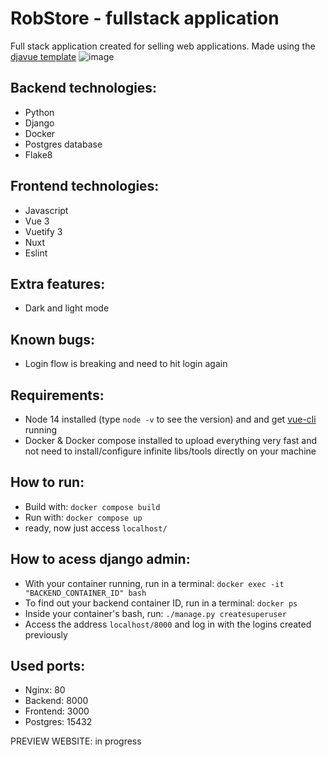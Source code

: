 # RobStore - fullstack application

Full stack application created for selling web applications. Made using the [djavue template](https://github.com/huogerac/djavue)
![image](https://user-images.githubusercontent.com/103211332/218487829-ffd39aed-4152-42f6-8543-68046177a560.png)

 
## Backend technologies:
 - Python
 - Django
 - Docker
 - Postgres database
 - Flake8
 
## Frontend technologies:
 - Javascript
 - Vue 3
 - Vuetify 3
 - Nuxt
 - Eslint
 
## Extra features:
 - Dark and light mode
 
## Known bugs:
 - Login flow is breaking and need to hit login again
 
## Requirements:
- Node 14 installed (type `node -v` to see the version) and and get [vue-cli](https://cli.vuejs.org/) running
- Docker & Docker compose installed to upload everything very fast and not need to install/configure infinite libs/tools directly on your machine
 
## How to run:
 - Build with: ```docker compose build```
 - Run  with: ```docker compose up```
 - ready, now just access ```localhost/```
  
## How to acess django admin:
 - With your container running, run in a terminal: ```docker exec -it "BACKEND_CONTAINER_ID" bash```
 - To find out your backend container ID, run in a terminal: ```docker ps```
 - Inside your container's bash, run: ```./manage.py createsuperuser```
 - Access the address ```localhost/8000``` and log in with the logins created previously
  
 ## Used ports:
 - Nginx: 80
 - Backend: 8000
 - Frontend: 3000
 - Postgres: 15432
 
 PREVIEW WEBSITE: in progress
